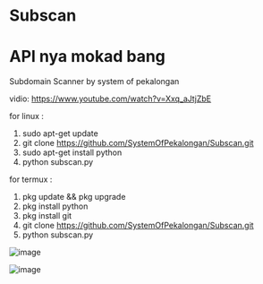 # Subscan
# API nya mokad bang
Subdomain Scanner by system of pekalongan

vidio:
https://www.youtube.com/watch?v=Xxq_aJtjZbE

for linux :
1. sudo apt-get update
2. git clone https://github.com/SystemOfPekalongan/Subscan.git
3. sudo apt-get install python
4. python subscan.py

for termux :
1. pkg update && pkg upgrade
2. pkg install python
3. pkg install git
4. git clone https://github.com/SystemOfPekalongan/Subscan.git
5. python subscan.py



![image](https://user-images.githubusercontent.com/51450260/112807907-9ee76a80-90a2-11eb-85f1-5deea8a72f57.png)


![image](https://user-images.githubusercontent.com/51450260/112807962-b0307700-90a2-11eb-9eeb-6b0021320f15.png)
